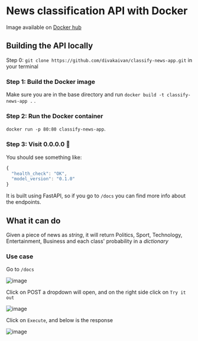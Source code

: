 # News classification API with Docker

Image available on [Docker hub](https://hub.docker.com/r/timee98642/classify-news-app)

## Building the API locally

Step 0: `git clone https://github.com/divakaivan/classify-news-app.git` in your terminal

### Step 1: Build the Docker image

Make sure you are in the base directory and run `docker build -t classify-news-app .` .

### Step 2: Run the Docker container

`docker run -p 80:80 classify-news-app`.

### Step 3: Visit 0.0.0.0 🥳
You should see something like:
```js
{
  "health_check": "OK",
  "model_version": "0.1.0"
}
```

It is built using FastAPI, so if you go to `/docs` you can find more info about the endpoints. 

## What it can do

Given a piece of news as *string*, it will return Politics, Sport, Technology, Entertainment, Business and each class' probability in a *dictionary*

### Use case

Go to `/docs`

![image](https://github.com/divakaivan/classify-news-app/assets/54508530/3c982fa5-892d-4ccf-b40e-0d8a618579e2)

Click on POST a dropdown will open, and on the right side click on `Try it out`

![image](https://github.com/divakaivan/classify-news-app/assets/54508530/f7a5f89b-501b-478c-aa74-8eba1ab9f9dd)

Click on `Execute`, and below is the response

![image](https://github.com/divakaivan/classify-news-app/assets/54508530/1498311c-2460-483e-97d5-252e9cddbf7a)
